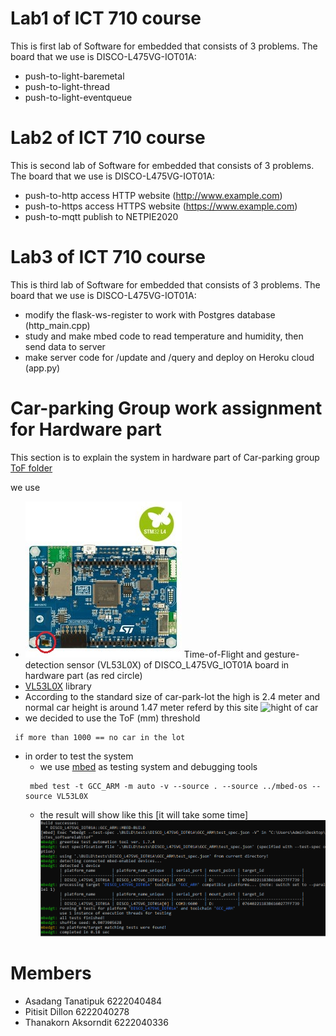 # Lab1 of ICT 710 course  
This is first lab of Software for embedded that consists of 3 problems. The board that we use is DISCO-L475VG-IOT01A:
- push-to-light-baremetal
- push-to-light-thread
- push-to-light-eventqueue

# Lab2 of ICT 710 course  
This is second lab of Software for embedded that consists of 3 problems. The board that we use is DISCO-L475VG-IOT01A:
- push-to-http access HTTP website (http://www.example.com)
- push-to-https access HTTPS website (https://www.example.com)
- push-to-mqtt publish to NETPIE2020

# Lab3 of ICT 710 course 
This is third lab of Software for embedded that consists of 3 problems. The board that we use is DISCO-L475VG-IOT01A:
- modify the flask-ws-register to work with Postgres database (http_main.cpp)
- study and make mbed code to read temperature and humidity, then send data to server
- make server code for /update and /query and deploy on Heroku cloud (app.py)

# Car-parking Group work assignment for Hardware part
This section is to explain the system in hardware part of Car-parking group [ToF folder](https://github.com/ICT710-TAIST-12-Group1/software_Taist/tree/master/ToF)

we use 
- ![DISCO_L475VG_IOT01A](./image/DISCO_L475VG_IOT01A.jpg) Time-of-Flight and gesture-detection sensor (VL53L0X) of DISCO_L475VG_IOT01A board in hardware part (as red circle)
- [VL53L0X](https://os.mbed.com/teams/ST/code/VL53L0X/#e9269ff624ed) library 
- According to the standard size of car-park-lot the high is 2.4 meter and normal car height is around 1.47 meter referd by this site ![hight of car](https://3.bp.blogspot.com/-PGCxG6SMCxs/VgtPimM3dVI/AAAAAAAAC00/lYaVA7Xlj2A/s640/%25E0%25B8%25A3%25E0%25B8%25B0%25E0%25B8%2594%25E0%25B8%25B1%25E0%25B8%259A%25E0%25B8%2584%25E0%25B8%25A7%25E0%25B8%25B2%25E0%25B8%25A1%25E0%25B8%25AA%25E0%25B8%25B9%25E0%25B8%2587%25E0%25B8%2582%25E0%25B8%25AD%25E0%25B8%2587%25E0%25B8%259B%25E0%25B8%25A3%25E0%25B8%25B0%25E0%25B8%2595%25E0%25B8%25B9%25E0%25B8%2595%25E0%25B8%25B2%25E0%25B8%25A1%25E0%25B8%25A5%25E0%25B8%25B1%25E0%25B8%2581%25E0%25B8%25A9%25E0%25B8%2593%25E0%25B8%25B0%25E0%25B8%2581%25E0%25B8%25B2%25E0%25B8%25A3%25E0%25B9%2583%25E0%25B8%258A%25E0%25B9%2589%25E0%25B8%2587%25E0%25B8%25B2%25E0%25B8%2599%25E0%25B8%2595%25E0%25B9%2588%25E0%25B8%25B2%25E0%25B8%2587%25E0%25B9%2586.jpg) 
- we decided to use the ToF (mm) threshold
```
 if more than 1000 == no car in the lot
```
- in order to test the system 
    - we use [mbed](https://os.mbed.com/docs/mbed-os/v5.15/tools/test-and-debug.html) as testing system and debugging tools
    ```
     mbed test -t GCC_ARM -m auto -v --source . --source ../mbed-os --source VL53L0X
    ```
    - the result will show like this [it will take some time] ![testing-result](./image/testing-result.png)






# Members
- Asadang Tanatipuk     6222040484  
- Pitisit Dillon        6222040278  
- Thanakorn Aksorndit   6222040336  
